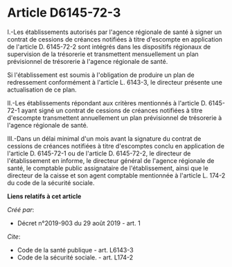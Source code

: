 # Article D6145-72-3

I.-Les établissements autorisés par l'agence régionale de santé à signer un contrat de cessions de créances notifiées à titre
d'escompte en application de l'article D. 6145-72-2 sont intégrés dans les dispositifs régionaux de supervision de la
trésorerie et transmettent mensuellement un plan prévisionnel de trésorerie à l'agence régionale de santé. 

Si l'établissement est soumis à l'obligation de produire un plan de redressement conformément à l'article L. 6143-3, le
directeur présente une actualisation de ce plan. 

II.-Les établissements répondant aux critères mentionnés à l'article D. 6145-72-1 ayant signé un contrat de cessions de
créances notifiées à titre d'escompte transmettent annuellement un plan prévisionnel de trésorerie à l'agence régionale de
santé. 

III.-Dans un délai minimal d'un mois avant la signature du contrat de cessions de créances notifiées à titre d'escomptes
conclu en application de l'article D. 6145-72-1 ou de l'article D. 6145-72-2, le directeur de l'établissement en informe, le
directeur général de l'agence régionale de santé, le comptable public assignataire de l'établissement, ainsi que le directeur
de la caisse et son agent comptable mentionnée à l'article L. 174-2 du code de la sécurité sociale.

**Liens relatifs à cet article**

_Créé par_:

  - Décret n°2019-903 du 29 août 2019 - art. 1

_Cite_:

  - Code de la santé publique - art. L6143-3
  - Code de la sécurité sociale. - art. L174-2
